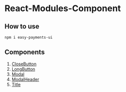 # React-Modules-Component

## How to use

```
npm i easy-payments-ui
```

## Components

1. [CloseButton](https://github.com/lurgi/react-modules/blob/step1/components/docs/components/CloseButton.md)
2. [LongButton](https://github.com/lurgi/react-modules/blob/step1/components/docs/components/LongButton.md)
3. [Modal](https://github.com/lurgi/react-modules/blob/step1/components/docs/components/Modal.md)
4. [ModalHeader](https://github.com/lurgi/react-modules/blob/step1/components/docs/components/ModalHeader.md)
5. [Title](https://github.com/lurgi/react-modules/blob/step1/components/docs/components/Title.md)
